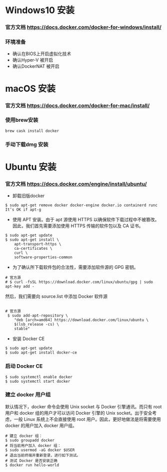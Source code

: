 # Windows10 安装
### 官方文档 https://docs.docker.com/docker-for-windows/install/
### 环境准备
- 确认在BIOS上开启虚拟化技术
- 确认Hyper-V 被开启
- 确认DockerNAT 被开启

# macOS 安装
### 官方文档 https://docs.docker.com/docker-for-mac/install/
### 使用brew安装
```shell script
brew cask install docker
```
### 手动下载dmg 安装

# Ubuntu 安装
### 官方文档 https://docs.docker.com/engine/install/ubuntu/ 
- 卸载旧版docker
```shell script
$ sudo apt-get remove docker docker-engine docker.io containerd runc
It’s OK if apt-g
```
- 使用 APT 安装。由于 apt 源使用 HTTPS 以确保软件下载过程中不被篡改。因此，我们首先需要添加使用 HTTPS 传输的软件包以及 CA 证书。
```shell script
$ sudo apt-get update
$ sudo apt-get install \
    apt-transport-https \
    ca-certificates \
    curl \
    software-properties-common
```
- 为了确认所下载软件包的合法性，需要添加软件源的 GPG 密钥。
```shell script
# 官方源
# $ curl -fsSL https://download.docker.com/linux/ubuntu/gpg | sudo apt-key add -
```

然后，我们需要向 source.list 中添加 Docker 软件源
```shell script

# 官方源
 $ sudo add-apt-repository \
    "deb [arch=amd64] https://download.docker.com/linux/ubuntu \
    $(lsb_release -cs) \
    stable"
```

- 安装 Docker CE
```shell script
$ sudo apt-get update
$ sudo apt-get install docker-ce
```

### 启动 Docker CE
```shell script
$ sudo systemctl enable docker
$ sudo systemctl start docker
```
### 建立 docker 用户组
默认情况下，docker 命令会使用 Unix socket 与 Docker 引擎通讯。而只有 root 用户和 docker 组的用户才可以访问 Docker 引擎的 Unix socket。出于安全考虑，一般 Linux 系统上不会直接使用 root 用户。因此，更好地做法是将需要使用 docker 的用户加入 docker 用户组。
```shell script
# 建立 docker 组：
$ sudo groupadd docker
# 将当前用户加入 docker 组：
$ sudo usermod -aG docker $USER
# 退出当前终端并重新登录，进行如下测试。
# 测试 Docker 是否安装正确
$ docker run hello-world

```
